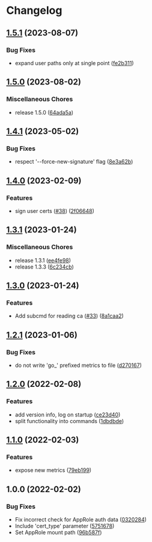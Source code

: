 # Changelog

## [1.5.1](https://github.com/soerenschneider/vault-ssh-cli/compare/v1.5.0...v1.5.1) (2023-08-07)


### Bug Fixes

* expand user paths only at single point ([fe2b311](https://github.com/soerenschneider/vault-ssh-cli/commit/fe2b3114e9b1d4db12ca700b463ded1f16d9022a))

## [1.5.0](https://github.com/soerenschneider/ssh-key-signer/compare/v1.4.1...v1.5.0) (2023-08-02)


### Miscellaneous Chores

* release 1.5.0 ([64ada5a](https://github.com/soerenschneider/ssh-key-signer/commit/64ada5a49845717b0aeb9cd0ddbd1dee30e56207))

## [1.4.1](https://github.com/soerenschneider/ssh-key-signer/compare/v1.4.0...v1.4.1) (2023-05-02)


### Bug Fixes

* respect '--force-new-signature' flag ([8e3a62b](https://github.com/soerenschneider/ssh-key-signer/commit/8e3a62bcd119cff80738fea348b37bbe15f8f0cb))

## [1.4.0](https://github.com/soerenschneider/ssh-key-signer/compare/v1.3.1...v1.4.0) (2023-02-09)


### Features

* sign user certs ([#38](https://github.com/soerenschneider/ssh-key-signer/issues/38)) ([2f06648](https://github.com/soerenschneider/ssh-key-signer/commit/2f066481eb34005a53cc5d5025529f4ad7149572))

## [1.3.1](https://github.com/soerenschneider/ssh-key-signer/compare/v1.3.0...v1.3.1) (2023-01-24)


### Miscellaneous Chores

* release 1.3.1 ([ee4fe98](https://github.com/soerenschneider/ssh-key-signer/commit/ee4fe98c7eca86543c68097a96e03db78861211b))
* release 1.3.3 ([6c234cb](https://github.com/soerenschneider/ssh-key-signer/commit/6c234cb41f0a0ff98a1b44033a9785612473b6d3))

## [1.3.0](https://github.com/soerenschneider/ssh-key-signer/compare/v1.2.1...v1.3.0) (2023-01-24)


### Features

* Add subcmd for reading ca ([#33](https://github.com/soerenschneider/ssh-key-signer/issues/33)) ([8a1caa2](https://github.com/soerenschneider/ssh-key-signer/commit/8a1caa2fa1def937b21ce7fba982733ab3d6218b))

## [1.2.1](https://github.com/soerenschneider/ssh-key-signer/compare/v1.2.0...v1.2.1) (2023-01-06)


### Bug Fixes

* do not write 'go_' prefixed metrics to file ([d270167](https://github.com/soerenschneider/ssh-key-signer/commit/d27016788bbb1028f2f86aaa5273179846efd5bc))

## [1.2.0](https://www.github.com/soerenschneider/ssh-key-signer/compare/v1.1.0...v1.2.0) (2022-02-08)


### Features

* add version info, log on startup ([ce23d40](https://www.github.com/soerenschneider/ssh-key-signer/commit/ce23d40fb5ed7de5a2637718ff16030f69aab4c7))
* split functionality into commands ([1dbdbde](https://www.github.com/soerenschneider/ssh-key-signer/commit/1dbdbde75b1fa88b44ad9f61d0dc93c7e98433e5))

## [1.1.0](https://www.github.com/soerenschneider/ssh-key-signer/compare/v1.0.0...v1.1.0) (2022-02-03)


### Features

* expose new metrics ([79eb199](https://www.github.com/soerenschneider/ssh-key-signer/commit/79eb19948bd3688a61e2f0f0a01e7993c98954bc))

## 1.0.0 (2022-02-02)


### Bug Fixes

* Fix incorrect check for AppRole auth data ([0320284](https://www.github.com/soerenschneider/ssh-key-signer/commit/032028422be048f0c874e23c969db802ea929dd2))
* Include 'cert_type' parameter ([5751678](https://www.github.com/soerenschneider/ssh-key-signer/commit/5751678afef2a69b62048ab4c76ee535748229ec))
* Set AppRole mount path ([96b587f](https://www.github.com/soerenschneider/ssh-key-signer/commit/96b587f3607ee972fb9d150f3fa8cff3bd3ff937))
